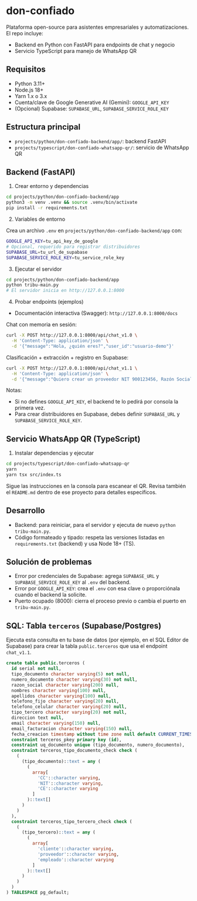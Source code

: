 # don-confiado

Plataforma open-source para asistentes empresariales y automatizaciones. El repo incluye:

- Backend en Python con FastAPI para endpoints de chat y negocio
- Servicio TypeScript para manejo de WhatsApp QR

## Requisitos

- Python 3.11+
- Node.js 18+
- Yarn 1.x o 3.x
- Cuenta/clave de Google Generative AI (Gemini): `GOOGLE_API_KEY`
- (Opcional) Supabase: `SUPABASE_URL`, `SUPABASE_SERVICE_ROLE_KEY`

## Estructura principal

- `projects/python/don-confiado-backend/app/`: backend FastAPI
- `projects/typescript/don-confiado-whatsapp-qr/`: servicio de WhatsApp QR

## Backend (FastAPI)

1) Crear entorno y dependencias

```bash
cd projects/python/don-confiado-backend/app
python3 -m venv .venv && source .venv/bin/activate
pip install -r requirements.txt
```

2) Variables de entorno

Crea un archivo `.env` en `projects/python/don-confiado-backend/app` con:

```bash
GOOGLE_API_KEY=tu_api_key_de_google
# Opcional, requerido para registrar distribuidores
SUPABASE_URL=tu_url_de_supabase
SUPABASE_SERVICE_ROLE_KEY=tu_service_role_key
```

3) Ejecutar el servidor

```bash
cd projects/python/don-confiado-backend/app
python tribu-main.py
# El servidor inicia en http://127.0.0.1:8000
```

4) Probar endpoints (ejemplos)

- Documentación interactiva (Swagger): `http://127.0.0.1:8000/docs`

Chat con memoria en sesión:

```bash
curl -X POST http://127.0.0.1:8000/api/chat_v1.0 \
  -H 'Content-Type: application/json' \
  -d '{"message":"Hola, ¿quién eres?","user_id":"usuario-demo"}'
```

Clasificación + extracción + registro en Supabase:

```bash
curl -X POST http://127.0.0.1:8000/api/chat_v1.1 \
  -H 'Content-Type: application/json' \
  -d '{"message":"Quiero crear un proveedor NIT 900123456, Razón Social ACME","user_id":"usuario-demo"}'
```

Notas:
- Si no defines `GOOGLE_API_KEY`, el backend te lo pedirá por consola la primera vez.
- Para crear distribuidores en Supabase, debes definir `SUPABASE_URL` y `SUPABASE_SERVICE_ROLE_KEY`.

## Servicio WhatsApp QR (TypeScript)

1) Instalar dependencias y ejecutar

```bash
cd projects/typescript/don-confiado-whatsapp-qr
yarn
yarn tsx src/index.ts
```

Sigue las instrucciones en la consola para escanear el QR. Revisa también el `README.md` dentro de ese proyecto para detalles específicos.

## Desarrollo

- Backend: para reiniciar, para el servidor y ejecuta de nuevo `python tribu-main.py`.
- Código formateado y tipado: respeta las versiones listadas en `requirements.txt` (backend) y usa Node 18+ (TS).

## Solución de problemas

- Error por credenciales de Supabase: agrega `SUPABASE_URL` y `SUPABASE_SERVICE_ROLE_KEY` al `.env` del backend.
- Error por `GOOGLE_API_KEY`: crea el `.env` con esa clave o proporciónala cuando el backend la solicite.
- Puerto ocupado (8000): cierra el proceso previo o cambia el puerto en `tribu-main.py`.

## SQL: Tabla `terceros` (Supabase/Postgres)

Ejecuta esta consulta en tu base de datos (por ejemplo, en el SQL Editor de Supabase) para crear la tabla `public.terceros` que usa el endpoint `chat_v1.1`.

```sql
create table public.terceros (
  id serial not null,
  tipo_documento character varying(5) not null,
  numero_documento character varying(30) not null,
  razon_social character varying(200) null,
  nombres character varying(100) null,
  apellidos character varying(100) null,
  telefono_fijo character varying(20) null,
  telefono_celular character varying(20) null,
  tipo_tercero character varying(20) not null,
  direccion text null,
  email character varying(150) null,
  email_facturacion character varying(150) null,
  fecha_creacion timestamp without time zone null default CURRENT_TIMESTAMP,
  constraint terceros_pkey primary key (id),
  constraint uq_documento unique (tipo_documento, numero_documento),
  constraint terceros_tipo_documento_check check (
    (
      (tipo_documento)::text = any (
        (
          array[
            'CC'::character varying,
            'NIT'::character varying,
            'CE'::character varying
          ]
        )::text[]
      )
    )
  ),
  constraint terceros_tipo_tercero_check check (
    (
      (tipo_tercero)::text = any (
        (
          array[
            'cliente'::character varying,
            'proveedor'::character varying,
            'empleado'::character varying
          ]
        )::text[]
      )
    )
  )
) TABLESPACE pg_default;
```
